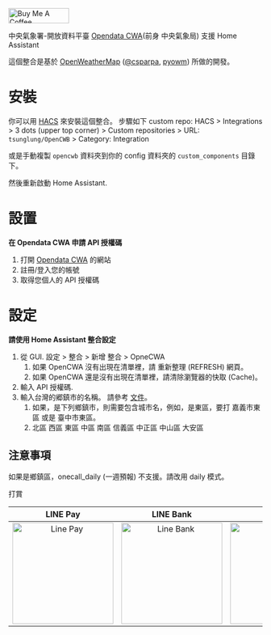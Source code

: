 <a href="https://www.buymeacoffee.com/tsunglung" target="_blank"><img src="https://cdn.buymeacoffee.com/buttons/default-orange.png" alt="Buy Me A Coffee" height="30" width="120"></a>

中央氣象署-開放資料平臺 [Opendata CWA](https://opendata.cwb.gov.tw/index)(前身 中央氣象局) 支援 Home Assistant


這個整合是基於 [OpenWeatherMap](https://openweathermap.org) ([@csparpa](https://pypi.org/user/csparpa), [pyowm](https://github.com/csparpa/pyowm)) 所做的開發。

# 安裝

你可以用 [HACS](https://hacs.xyz/) 來安裝這個整合。 步驟如下 custom repo: HACS > Integrations > 3 dots (upper top corner) > Custom repositories > URL: `tsunglung/OpenCWB` > Category: Integration

或是手動複製 `opencwb` 資料夾到你的 config 資料夾的  `custom_components` 目錄下。

然後重新啟動 Home Assistant.

# 設置

**在 Opendata CWA 申請 API 授權碼**
1. 打開 [Opendata CWA](https://opendata.cwa.gov.tw/devManual/insrtuction) 的網站
2. 註冊/登入您的帳號
3. 取得您個人的 API 授權碼

# 設定

**請使用 Home Assistant 整合設定**


1. 從 GUI. 設定 > 整合 > 新增 整合 > OpneCWA
   1. 如果 OpenCWA 沒有出現在清單裡，請 重新整理 (REFRESH) 網頁。
   2. 如果 OpenCWA 還是沒有出現在清單裡，請清除瀏覽器的快取 (Cache)。
2. 輸入 API 授權碼.
3. 輸入台灣的郷鎮市的名稱。 請參考 [文件](https://opendata.cwa.gov.tw/opendatadoc/Opendata_City.pdf)。
   1. 如果，是下列鄉鎮市，則需要包含城市名，例如，是東區，要打 嘉義市東區 或是 臺中市東區。
   2. 北區 西區 東區 中區 南區 信義區 中正區 中山區 大安區

## 注意事項

如果是鄉鎮區，onecall_daily (一週預報) 不支援。請改用 daily 模式。

打賞

|  LINE Pay | LINE Bank | JKao Pay |
| :------------: | :------------: | :------------: |
| <img src="https://github.com/tsunglung/OpenCWB/blob/master/linepay.jpg" alt="Line Pay" height="200" width="200">  | <img src="https://github.com/tsunglung/OpenCWB/blob/master/linebank.jpg" alt="Line Bank" height="200" width="200">  | <img src="https://github.com/tsunglung/OpenCWB/blob/master/jkopay.jpg" alt="JKo Pay" height="200" width="200">  |